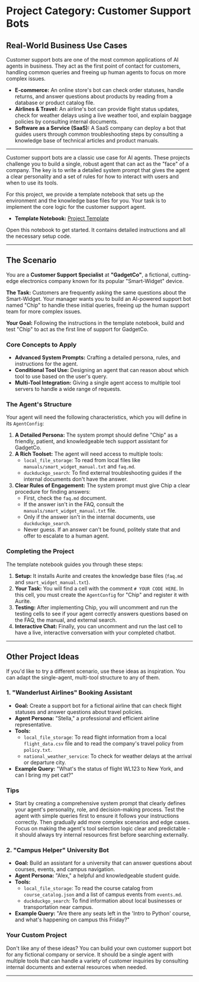# Project Category: Customer Support Bots

## Real-World Business Use Cases

Customer support bots are one of the most common applications of AI agents in business. They act as the first point of contact for customers, handling common queries and freeing up human agents to focus on more complex issues.

- **E-commerce:** An online store's bot can check order statuses, handle returns, and answer questions about products by reading from a database or product catalog file.
- **Airlines & Travel:** An airline's bot can provide flight status updates, check for weather delays using a live weather tool, and explain baggage policies by consulting internal documents.
- **Software as a Service (SaaS):** A SaaS company can deploy a bot that guides users through common troubleshooting steps by consulting a knowledge base of technical articles and product manuals.

---

Customer support bots are a classic use case for AI agents. These projects challenge you to build a single, robust agent that can act as the "face" of a company. The key is to write a detailed system prompt that gives the agent a clear personality and a set of rules for how to interact with users and when to use its tools.

For this project, we provide a template notebook that sets up the environment and the knowledge base files for you. Your task is to implement the core logic for the customer support agent.

- **Template Notebook:** [Project Template](https://colab.research.google.com/drive/1RWe6vutqFwsKweTsEVyCj32-rZDzvnbL?usp=sharing)

Open this notebook to get started. It contains detailed instructions and all the necessary setup code.

---

## The Scenario

You are a **Customer Support Specialist** at **"GadgetCo"**, a fictional, cutting-edge electronics company known for its popular "Smart-Widget" device.

**The Task:** Customers are frequently asking the same questions about the Smart-Widget. Your manager wants you to build an AI-powered support bot named "Chip" to handle these initial queries, freeing up the human support team for more complex issues.

**Your Goal:** Following the instructions in the template notebook, build and test "Chip" to act as the first line of support for GadgetCo.

### Core Concepts to Apply

- **Advanced System Prompts:** Crafting a detailed persona, rules, and instructions for the agent.
- **Conditional Tool Use:** Designing an agent that can reason about which tool to use based on the user's query.
- **Multi-Tool Integration:** Giving a single agent access to multiple tool servers to handle a wide range of requests.

### The Agent's Structure

Your agent will need the following characteristics, which you will define in its `AgentConfig`:

1.  **A Detailed Persona:** The system prompt should define "Chip" as a friendly, patient, and knowledgeable tech support assistant for GadgetCo.
2.  **A Rich Toolset:** The agent will need access to multiple tools:
    - `local_file_storage`: To read from local files like `manuals/smart_widget_manual.txt` and `faq.md`.
    - `duckduckgo_search`: To find external troubleshooting guides if the internal documents don't have the answer.
3.  **Clear Rules of Engagement:** The system prompt must give Chip a clear procedure for finding answers:
    - First, check the `faq.md` document.
    - If the answer isn't in the FAQ, consult the `manuals/smart_widget_manual.txt` file.
    - Only if the answer isn't in the internal documents, use `duckduckgo_search`.
    - Never guess. If an answer can't be found, politely state that and offer to escalate to a human agent.

### Completing the Project

The template notebook guides you through these steps:

1.  **Setup:** It installs Aurite and creates the knowledge base files (`faq.md` and `smart_widget_manual.txt`).
2.  **Your Task:** You will find a cell with the comment `# YOUR CODE HERE`. In this cell, you must create the `AgentConfig` for "Chip" and register it with Aurite.
3.  **Testing:** After implementing Chip, you will uncomment and run the testing cells to see if your agent correctly answers questions based on the FAQ, the manual, and external search.
4.  **Interactive Chat:** Finally, you can uncomment and run the last cell to have a live, interactive conversation with your completed chatbot.

---

## Other Project Ideas

If you'd like to try a different scenario, use these ideas as inspiration. You can adapt the single-agent, multi-tool structure to any of them.

### 1. "Wanderlust Airlines" Booking Assistant

- **Goal:** Create a support bot for a fictional airline that can check flight statuses and answer questions about travel policies.
- **Agent Persona:** "Stella," a professional and efficient airline representative.
- **Tools:**
  - `local_file_storage`: To read flight information from a local `flight_data.csv` file and to read the company's travel policy from `policy.txt`.
  - `national_weather_service`: To check for weather delays at the arrival or departure city.
- **Example Query:** "What's the status of flight WL123 to New York, and can I bring my pet cat?"

### Tips

- Start by creating a comprehensive system prompt that clearly defines your agent's personality, role, and decision-making process. Test the agent with simple queries first to ensure it follows your instructions correctly. Then gradually add more complex scenarios and edge cases. Focus on making the agent's tool selection logic clear and predictable - it should always try internal resources first before searching externally.

### 2. "Campus Helper" University Bot

- **Goal:** Build an assistant for a university that can answer questions about courses, events, and campus navigation.
- **Agent Persona:** "Alex," a helpful and knowledgeable student guide.
- **Tools:**
  - `local_file_storage`: To read the course catalog from `course_catalog.json` and a list of campus events from `events.md`.
  - `duckduckgo_search`: To find information about local businesses or transportation near campus.
- **Example Query:** "Are there any seats left in the 'Intro to Python' course, and what's happening on campus this Friday?"

### Your Custom Project

Don't like any of these ideas? You can build your own customer support bot for any fictional company or service. It should be a single agent with multiple tools that can handle a variety of customer inquiries by consulting internal documents and external resources when needed.

---
